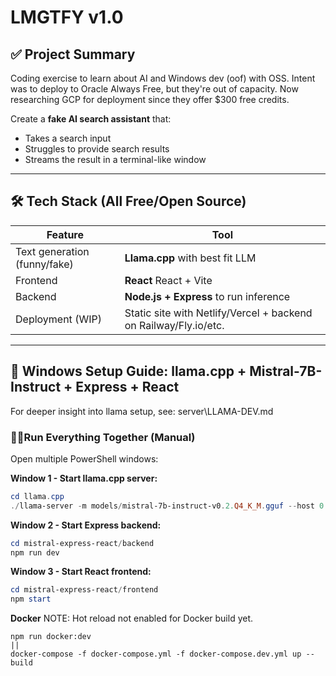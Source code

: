 # LMGTFY v1.0

## ✅ **Project Summary**

Coding exercise to learn about AI and Windows dev (oof) with OSS.
Intent was to deploy to Oracle Always Free, but they're out of capacity.
Now researching GCP for deployment since they offer $300 free credits.

Create a **fake AI search assistant** that:

* Takes a search input
* Struggles to provide search results
* Streams the result in a terminal-like window

---

## 🛠️ Tech Stack (All Free/Open Source)

| Feature                      | Tool                                                                          |
| ---------------------------- | ----------------------------------------------------------------------------- |
| Text generation (funny/fake) | **Llama.cpp** with best fit LLM                                               |
| Frontend                     | **React** React + Vite                                                        |
| Backend                      | **Node.js + Express**                            to run inference             |
| Deployment (WIP)             | Static site with Netlify/Vercel + backend on Railway/Fly.io/etc.              |

---

## 🦙 Windows Setup Guide: llama.cpp + Mistral-7B-Instruct + Express + React

For deeper insight into llama setup, see: server\LLAMA-DEV.md

### 🏃‍♂️Run Everything Together (Manual)

Open multiple PowerShell windows:

**Window 1 - Start llama.cpp server:**
```powershell
cd llama.cpp
./llama-server -m models/mistral-7b-instruct-v0.2.Q4_K_M.gguf --host 0.0.0.0 --port 8000 --ctx-size 4096 --threads 4
```

**Window 2 - Start Express backend:**
```powershell
cd mistral-express-react/backend
npm run dev
```

**Window 3 - Start React frontend:**
```powershell
cd mistral-express-react/frontend
npm start
```

**Docker**
NOTE: Hot reload not enabled for Docker build yet.

```
npm run docker:dev
||
docker-compose -f docker-compose.yml -f docker-compose.dev.yml up --build
```
